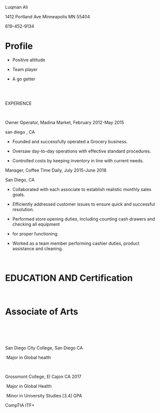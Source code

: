 <p dir="ltr">Luqman Ali</p>
<p dir="ltr">1412 Portland Ave Minneapolis MN 55404</p>
<p dir="ltr">619-452-9134</p>
<h1 dir="ltr">Profile&nbsp;</h1>
<ul>
<li dir="ltr">
<p dir="ltr">Positive attitude&nbsp;</p>
</li>
<li dir="ltr">
<p dir="ltr">Team player&nbsp;</p>
</li>
<li dir="ltr">
<p dir="ltr">A go getter&nbsp;</p>
</li>
</ul>
<p><br /><br /></p>
<p dir="ltr">EXPERIENCE</p>
<p>&nbsp;</p>
<p dir="ltr">Owner Operator, Madina Market, February 2012-May 2015</p>
<p dir="ltr">san diego , CA</p>
<ul>
<li dir="ltr">
<p dir="ltr">Founded and successfully operated a Grocery business.</p>
</li>
<li dir="ltr">
<p dir="ltr">Oversaw day-to-day operations with effective standard procedures.</p>
</li>
<li dir="ltr">
<p dir="ltr">Controlled costs by keeping inventory in line with current needs.</p>
</li>
</ul>
<p dir="ltr">Manager, Coffee Time Daily, July 2015-June 2018</p>
<p dir="ltr">San Diego, CA</p>
<ul>
<li dir="ltr">
<p dir="ltr">Collaborated with each associate to establish realistic monthly sales goals.</p>
</li>
<li dir="ltr">
<p dir="ltr">Efficiently addressed customer issues to ensure quick and successful resolution.</p>
</li>
<li dir="ltr">
<p dir="ltr">Performed store opening duties, including counting cash drawers and checking all equipment</p>
</li>
<li dir="ltr">
<p dir="ltr">for proper functioning.</p>
</li>
<li dir="ltr">
<p dir="ltr">Worked as a team member performing cashier duties, product assistance and cleaning.</p>
</li>
</ul>
<p>&nbsp;</p>
<h1 dir="ltr">EDUCATION AND Certification&nbsp;</h1>
<p>&nbsp;</p>
<h1 dir="ltr">Associate of Arts</h1>
<h1 dir="ltr">&nbsp;</h1>
<p>San Diego City College, San Diego CA</p>
<p dir="ltr">&nbsp;Major in Global health</p>
<p>&nbsp;</p>
<p dir="ltr">Grossmont College, El Cajon CA 2017</p>
<p dir="ltr">&nbsp;Major in Global Health</p>
<p dir="ltr">&nbsp;Minor in University Studies [3.4] GPA</p>
<p dir="ltr">CompTIA ITF+</p>
<p>&nbsp;</p>
